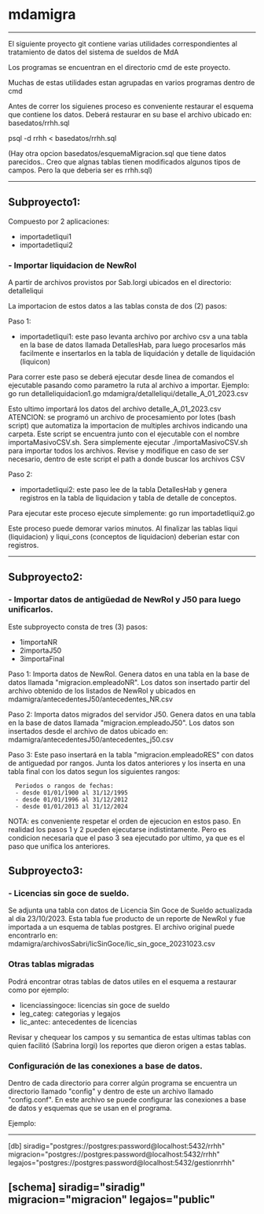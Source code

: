 # mdamigra

***
El siguiente proyecto git contiene varias utilidades correspondientes
al tratamiento de datos del sistema de sueldos de MdA

Los programas se encuentran en el directorio cmd de este proyecto.

Muchas de estas utilidades estan agrupadas en varios programas dentro
de cmd

Antes de correr los siguienes proceso es conveniente restaurar el esquema que contiene los datos.
Deberá restaurar en su base el archivo ubicado en: basedatos/rrhh.sql

psql -d rrhh < basedatos/rrhh.sql

(Hay otra opcion basedatos/esquemaMigracion.sql que tiene datos parecidos.. Creo que algnas tablas tienen modificados algunos tipos de campos. Pero la que deberia ser es rrhh.sql)

***
## Subproyecto1: 

  Compuesto por 2 aplicaciones:

  * importadetliqui1 
  * importadetliqui2

### - Importar liquidacion de NewRol

A partir de archivos provistos por Sab.Iorgi ubicados en el directorio:
  detalleliqui

La importacion de estos datos a las tablas consta de dos (2) pasos:

  Paso 1:
  * importadetliqui1: este paso levanta archivo por archivo csv a una tabla en la base de datos llamada DetallesHab, para luego procesarlos más facilmente e insertarlos en la tabla de liquidación y detalle de liquidación (liquicon)
  
  Para correr este paso se deberá ejecutar desde linea de comandos el ejecutable pasando como parametro la ruta al archivo a importar.
  Ejemplo:
  go run detalleliquidacion1.go mdamigra/detalleliqui/detalle_A_01_2023.csv
  
  Esto ultimo importará los datos del archivo detalle_A_01_2023.csv
  ATENCION: se programó un archivo de procesamiento por lotes (bash script) que automatiza la importacion de multiples archivos indicando una carpeta. Este script se encuentra junto con el ejecutable con el nombre importaMasivoCSV.sh. Sera simplemente ejecutar ./importaMasivoCSV.sh para importar todos los archivos. Revise  y modifique en caso de ser necesario, dentro de este script el path a donde buscar los archivos CSV

  Paso 2: 
  * importadetliqui2: este paso lee de la tabla DetallesHab y genera registros en la tabla de liquidacion y tabla de detalle de conceptos.

 Para ejecutar este proceso ejecute simplemente:
  go run importadetliqui2.go 

  Este proceso puede demorar varios minutos.
  Al finalizar las tablas liqui (liquidacion) y liqui_cons (conceptos de liquidacion) deberian estar con registros.

***
## Subproyecto2: 

### - Importar datos de antigüedad de NewRol y J50 para luego unificarlos.
Este subproyecto consta de tres (3) pasos:

  * 1importaNR
  * 2importaJ50
  * 3importaFinal

 Paso 1:
   Importa datos de NewRol.
   Genera datos en una tabla en la base de datos llamada "migracion.empleadoNR". Los datos son insertado partir del archivo obtenido de los listados de NewRol y ubicados en mdamigra/antecedentesJ50/antecedentes_NR.csv

 Paso 2:
   Importa datos migrados del servidor J50.
   Genera datos en una tabla en la base de datos llamada "migracion.empleadoJ50". Los datos son insertados desde el archivo de datos ubicado en: mdamigra/antecedentesJ50/antecedentes_j50.csv

 Paso 3:
   Este paso insertará en la tabla "migracion.empleadoRES" con datos de antiguedad por rangos.
   Junta los datos anteriores y los inserta en una tabla final con los datos segun los siguientes rangos:

      Periodos o rangos de fechas:
      - desde 01/01/1900 al 31/12/1995
      - desde 01/01/1996 al 31/12/2012
      - desde 01/01/2013 al 31/12/2024

 NOTA: es conveniente respetar el orden de ejecucion en estos paso. En realidad los pasos 1 y 2 pueden ejecutarse indistintamente. Pero es condicion necesaria que el paso 3 sea ejecutado por ultimo, ya que es el paso que unifica los anteriores.


## Subproyecto3: 

### - Licencias sin goce de sueldo.

Se adjunta una tabla con datos de Licencia Sin Goce de Sueldo actualizada al dia 23/10/2023.
Esta tabla fue producto de un reporte de NewRol y fue importada a un esquema de tablas postgres.
El archivo original puede encontrarlo en: mdamigra/archivosSabri/licSinGoce/lic_sin_goce_20231023.csv

### Otras tablas migradas

Podrá encontrar otras tablas de datos utiles en el esquema a restaurar como por ejemplo:

- licenciassingoce: licencias sin goce de sueldo
- leg_categ: categorias y legajos
- lic_antec: antecedentes de licencias

Revisar y chequear los campos y su semantica de estas ultimas tablas con quien facilitó (Sabrina Iorgi) los reportes que dieron origen a estas tablas.


### Configuración de las conexiones a base de datos.

Dentro de cada directorio para correr algún programa se encuentra un directorio llamado "config" y dentro de este un archivo llamado "config.conf".
En este archivo se puede configurar las conexiones a base de datos y esquemas que se usan en el programa.

Ejemplo:

------------------------------------------------------------
[db]
siradig="postgres://postgres:password@localhost:5432/rrhh"
migracion="postgres://postgres:password@localhost:5432/rrhh"
legajos="postgres://postgres:password@localhost:5432/gestionrrhh"

[schema]
siradig="siradig"
migracion="migracion"
legajos="public"
------------------------------------------------------------


